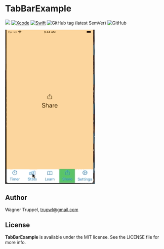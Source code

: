 # TabBarExample

![](https://img.shields.io/badge/platforms-iOS%2013-red)
[![Xcode](https://img.shields.io/badge/Xcode-11-blueviolet.svg)](https://developer.apple.com/xcode)
[![Swift](https://img.shields.io/badge/Swift-5.0-orange.svg)](https://swift.org)
![GitHub tag (latest SemVer)](https://img.shields.io/github/v/tag/wltrup/TabBarExample)
![GitHub](https://img.shields.io/github/license/wltrup/TabBarExample)

![demo](https://github.com/wltrup/WTOpenSource/blob/master/gifs/TabBar.gif)

## Author ##

Wagner Truppel, trupwl@gmail.com

## License ##

**TabBarExample** is available under the MIT license. See the LICENSE file for
more info.
